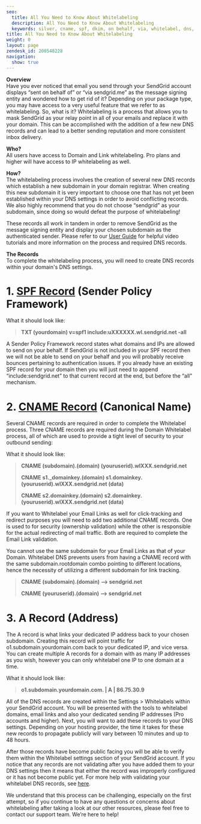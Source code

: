```yaml
---
seo:
  title: All You Need to Know About Whitelabeling
  description: All You Need to Know About Whitelabeling
  keywords: silver, cname, spf, dkim, on behalf, via, whitelabel, dns, IP, account, txt
title: All You Need to Know About Whitelabeling
weight: 0
layout: page
zendesk_id: 200548228
navigation:
  show: true
---
```


 **Overview**  
Have you ever noticed that email you send through your SendGrid account displays “sent on behalf of” or “via sendgrid.me” as the message signing entity and wondered how to get rid of it?  Depending on your package type, you may have access to a very useful feature that we refer to as whitelabeling. So, what is it? Whitelabeling is a process that allows you to mask SendGrid as your relay point in all of your emails and replace it with your domain. This can be accomplished with the addition of a few new DNS records and can lead to a better sending reputation and more consistent inbox delivery.

**Who?**  
All users have access to Domain and Link whitelabeling. Pro plans and higher will have access to IP whitelabeling as well.

**How?**  
The whitelabeling process involves the creation of several new DNS records which establish a new subdomain in your domain registrar. When creating this new subdomain it is very important to choose one that has not yet been established within your DNS settings in order to avoid conflicting records. We also highly recommend that you do not choose “sendgrid” as your subdomain, since doing so would defeat the purpose of whitelabeling!

These records all work in tandem in order to remove SendGrid as the message signing entity and display your chosen subdomain as the authenticated sender. Please refer to our [User Guide]({{root_url}}/User_Guide/Settings/Whitelabel/index.html) for helpful video tutorials and more information on the process and required DNS records.

**The Records**  
To complete the whitelabeling process, you will need to create DNS records within your domain's DNS settings.

# **1. [SPF Record](http://en.wikipedia.org/wiki/Sender_Policy_Framework) (Sender Policy Framework)**

What it should look like:

> **TXT (yourdomain) v=spf1 include:uXXXXXX.wl.sendgrid.net -all**

A Sender Policy Framework record states what domains and IPs are allowed to send on your behalf. If SendGrid is not included in your SPF record then we will not be able to send on your behalf and you will probably receive bounces pertaining to authentication issues. If you already have an existing SPF record for your domain then you will just need to append “include:sendgrid.net” to that current record at the end, but before the “all” mechanism.

# **2. [CNAME Record](http://en.wikipedia.org/wiki/CNAME) (Canonical Name)**

Several CNAME records are required in order to complete the Whitelabel process. Three CNAME records are required during the Domain Whitelabel process, all of which are used to provide a tight level of security to your outbound sending:

What it should look like:

> **CNAME (subdomain).(domain) (youruserid).wlXXX.sendgrid.net**
>
> **CNAME s1.\_domainkey.(domain) s1.domainkey.(youruserid).wlXXX.sendgrid.net (data)**
>
> **CNAME s2.domainkey.(domain) s2.domainkey.(youruserid).wlXXX.sendgrid.net (data)**

If you want to Whitelabel your Email Links as well for click-tracking and redirect purposes you will need to add two additional CNAME records. One is used to for security (ownership validation) while the other is responsible for the actual redirecting of mail traffic. Both are required to complete the Email Link validation.

You cannot use the same subdomain for your Email Links as that of your Domain. Whitelabel DNS prevents users from having a CNAME record with the same subdomain.rootdomain combo pointing to different locations, hence the necessity of utilizing a different subdomain for link tracking.

> **CNAME (subdomain).(domain) --> sendgrid.net**
>
> **CNAME (youruserid).(domain) --> sendgrid.net**


# **3.** **A Record (Address)**

The A record is what links your dedicated IP address back to your chosen subdomain. Creating this record will point traffic for o1.subdomain.yourdomain.com back to your dedicated IP, and vice versa. You can create multiple A records for a domain with as many IP addresses as you wish, however you can only whitelabel one IP to one domain at a time.

What it should look like:

> **o1.subdomain.yourdomain.com. | A | 86.75.30.9**
   
All of the DNS records are created within the Settings > Whitelabels within your SendGrid account. You will be presented with the tools to whitelabel domains, email links and also your dedicated sending IP addresses (Pro accounts and higher). Next, you will want to add these records to your DNS settings. Depending on your hosting provider, the time it takes for these new records to propagate publicly will vary between 10 minutes and up to 48 hours.

After those records have become public facing you will be able to verify them within the Whitelabel settings section of your SendGrid account. If you notice that any records are not validating after you have added them to your DNS settings then it means that either the record was improperly configured or it has not become public yet. For more help with validating your whitelabel DNS records, see [here]({{root_url}}/Classroom/Troubleshooting/Authentication/i_have_created_dns_records_but_the_whitelabel_wizard_is_not_validating_them.html).

We understand that this process can be challenging, especially on the first attempt, so if you continue to have any questions or concerns about whitelabeling after taking a look at our other resources, please feel free to contact our support team. We’re here to help!
